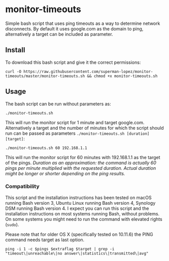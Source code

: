 # monitor-timeouts
Simple bash script that uses ping timeouts as a way to determine network disconnects.  By default it uses google.com as the domain to ping, alternatively a target can be included as parameter.
## Install

To download this bash script and give it the correct permissions:
```
curl -O https://raw.githubusercontent.com/superman-lopez/monitor-timeouts/master/monitor-timeouts.sh && chmod +x monitor-timeouts.sh
```

## Usage

The bash script can be run without parameters as: 
```
./monitor-timeouts.sh
```

This will run the monitor script for 1 minute and target google.com.  Alternatively a target and the number of minutes for which the script should run can be passed as parameters `./monitor-timeouts.sh [duration] [target]`:
```
./monitor-timeouts.sh 60 192.168.1.1
```
This will run the monitor script for 60 minutes with 192.168.1.1 as the target of the pings. *Duration as an approximation: the command is actually 60 pings per minute multiplied with the requested duration.  Actual duration might be longer or shorter depending on the ping results.*

### Compatibility
This script and the installation instructions has been tested on macOS running Bash version 3, Ubuntu Linux running Bash version 4, Synology DSM running Bash version 4.  I expect you can run this script and the installation instructions on most systems running Bash, without problems.  On some systems you might need to run the command with elevated rights (`sudo`).

Please note that for older OS X (specifically tested on 10.11.6) the PING command needs target as last option.
```
ping -i 1 -c $pings $extraflag $target | grep -i "timeout\|unreachable\|no answer\|statistics\|transmitted\|avg"
```
